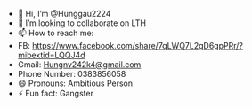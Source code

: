 - 👋 Hi, I’m @Hunggau2224
- 💞️ I’m looking to collaborate on LTH 
- 📫 How to reach me:
- FB: https://www.facebook.com/share/7qLWQ7L2gD6gpPRr/?mibextid=LQQJ4d
- Gmail: Hungnv242k4@gmail.com
- Phone Number: 0383856058
- 😄 Pronouns: Ambitious Person
- ⚡ Fun fact: Gangster

<!---
Hunggau2224/Hunggau2224 is a ✨ special ✨ repository because its `README.md` (this file) appears on your GitHub profile.
You can click the Preview link to take a look at your changes.
--->

